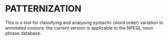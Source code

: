 # PATTERNIZATION
This is a tool for classifying and analysing syntactic (word order) variation in annotated corpora; 
the current version is applicable to the NPEGL noun phrase database. 
